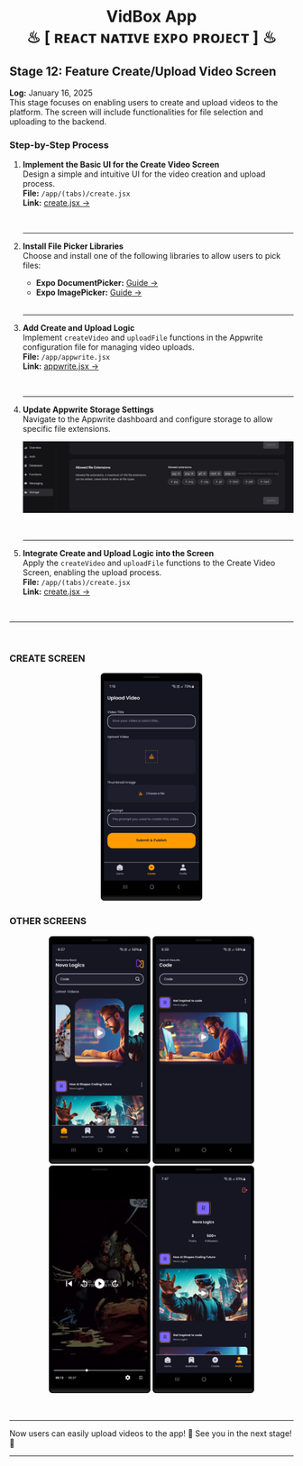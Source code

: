 <h1 align="center" >  VidBox App <br> ♨ [ ʀᴇᴀᴄᴛ ɴᴀᴛɪᴠᴇ ᴇxᴘᴏ ᴘʀᴏᴊᴇᴄᴛ ] ♨</h1>


## Stage 12: Feature Create/Upload Video Screen  
**Log:** January 16, 2025  
This stage focuses on enabling users to create and upload videos to the platform. The screen will include functionalities for file selection and uploading to the backend.  

### Step-by-Step Process  

1. **Implement the Basic UI for the Create Video Screen**  
   Design a simple and intuitive UI for the video creation and upload process.  
   **File:** `/app/(tabs)/create.jsx`  
   **Link:** [create.jsx ->](./app/(tabs)/create.jsx)  

   <br/>

   ---  

2. **Install File Picker Libraries**  
   Choose and install one of the following libraries to allow users to pick files:  
   - **Expo DocumentPicker:** [Guide ->](https://docs.expo.dev/versions/latest/sdk/document-picker/)  
   - **Expo ImagePicker:** [Guide ->](https://docs.expo.dev/versions/latest/sdk/imagepicker/)  
   
   <br/>
   
   ---

3. **Add Create and Upload Logic**  
   Implement `createVideo` and `uploadFile` functions in the Appwrite configuration file for managing video uploads.  
   **File:** `/app/appwrite.jsx`  
   **Link:** [appwrite.jsx ->](./app/appwrite.jsx)  
   
   <br/>
   
   ---  

4. **Update Appwrite Storage Settings**  
   Navigate to the Appwrite dashboard and configure storage to allow specific file extensions.  
   <p align="center">  
   <img src="./_archive/storage_extension_settings.png"/>  
   </p>  

   
   <br/>
   
   ---

5. **Integrate Create and Upload Logic into the Screen**  
   Apply the `createVideo` and `uploadFile` functions to the Create Video Screen, enabling the upload process.  
   **File:** `/app/(tabs)/create.jsx`  
   **Link:** [create.jsx ->](./app/(tabs)/create.jsx)  
   
   <br/>

---

<br/>

### CREATE SCREEN
<p align="center">
<img src="./_archive/screenshot_05.png" width=180>
<br/>

### OTHER SCREENS

<p align="center">
<img src="./_archive/screenshot_01.png" width=180>
<img src="./_archive/screenshot_02.png" width=180>
<img src="./_archive/screenshot_03.png" width=180>
<img src="./_archive/screenshot_04.png" width=180>
</p>

<br/>

---

Now users can easily upload videos to the app! 🎥 See you in the next stage! 🚀  

---